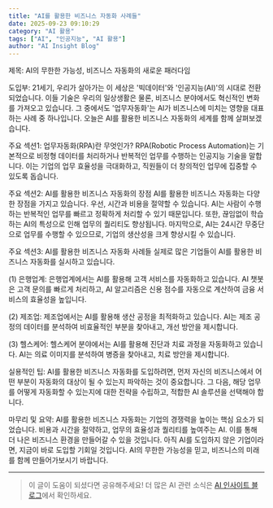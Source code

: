```yaml
---
title: "AI를 활용한 비즈니스 자동화 사례들"
date: 2025-09-23 09:10:29
category: "AI 활용"
tags: ["AI", "인공지능", "AI 활용"]
author: "AI Insight Blog"
---
```


제목: AI의 무한한 가능성, 비즈니스 자동화의 새로운 패러다임

도입부:
21세기, 우리가 살아가는 이 세상은 '빅데이터'와 '인공지능(AI)'의 시대로 전환되었습니다. 이들 기술은 우리의 일상생활은 물론, 비즈니스 분야에서도 혁신적인 변화를 가져오고 있습니다. 그 중에서도 '업무자동화'는 AI가 비즈니스에 미치는 영향을 대표하는 사례 중 하나입니다. 오늘은 AI를 활용한 비즈니스 자동화의 세계를 함께 살펴보겠습니다.

주요 섹션1: 업무자동화(RPA)란 무엇인가?
RPA(Robotic Process Automation)는 기본적으로 비정형 데이터를 처리하거나 반복적인 업무를 수행하는 인공지능 기술을 말합니다. 이는 기업의 업무 효율성을 극대화하고, 직원들이 더 창의적인 업무에 집중할 수 있도록 돕습니다.

주요 섹션2: AI를 활용한 비즈니스 자동화의 장점
AI를 활용한 비즈니스 자동화는 다양한 장점을 가지고 있습니다. 우선, 시간과 비용을 절약할 수 있습니다. AI는 사람이 수행하는 반복적인 업무를 빠르고 정확하게 처리할 수 있기 때문입니다. 또한, 끊임없이 학습하는 AI의 특성으로 인해 업무의 퀄리티도 향상됩니다. 마지막으로, AI는 24시간 무중단으로 업무를 수행할 수 있으므로, 기업의 생산성을 크게 향상시킬 수 있습니다.

주요 섹션3: AI를 활용한 비즈니스 자동화 사례들
실제로 많은 기업들이 AI를 활용한 비즈니스 자동화를 실시하고 있습니다. 

(1) 은행업계: 은행업계에서는 AI를 활용해 고객 서비스를 자동화하고 있습니다. AI 챗봇은 고객 문의를 빠르게 처리하고, AI 알고리즘은 신용 점수를 자동으로 계산하여 금융 서비스의 효율성을 높입니다.

(2) 제조업: 제조업에서는 AI를 활용해 생산 공정을 최적화하고 있습니다. AI는 제조 공정의 데이터를 분석하여 비효율적인 부분을 찾아내고, 개선 방안을 제시합니다.

(3) 헬스케어: 헬스케어 분야에서는 AI를 활용해 진단과 치료 과정을 자동화하고 있습니다. AI는 의료 이미지를 분석하여 병증을 찾아내고, 치료 방안을 제시합니다.

실용적인 팁:
AI를 활용한 비즈니스 자동화를 도입하려면, 먼저 자신의 비즈니스에서 어떤 부분이 자동화의 대상이 될 수 있는지 파악하는 것이 중요합니다. 그 다음, 해당 업무를 어떻게 자동화할 수 있는지에 대한 전략을 수립하고, 적합한 AI 솔루션을 선택해야 합니다.

마무리 및 요약:
AI를 활용한 비즈니스 자동화는 기업의 경쟁력을 높이는 핵심 요소가 되었습니다. 비용과 시간을 절약하고, 업무의 효율성과 퀄리티를 높여주는 AI. 이를 통해 더 나은 비즈니스 환경을 만들어갈 수 있을 것입니다. 아직 AI를 도입하지 않은 기업이라면, 지금이 바로 도입할 기회일 것입니다. AI의 무한한 가능성을 믿고, 비즈니스의 미래를 함께 만들어가보시기 바랍니다.

---

> 이 글이 도움이 되셨다면 공유해주세요! 
> 더 많은 AI 관련 소식은 [AI 인사이트 블로그](https://tonyhwang1004.github.io/ai-insight-blog)에서 확인하세요.
